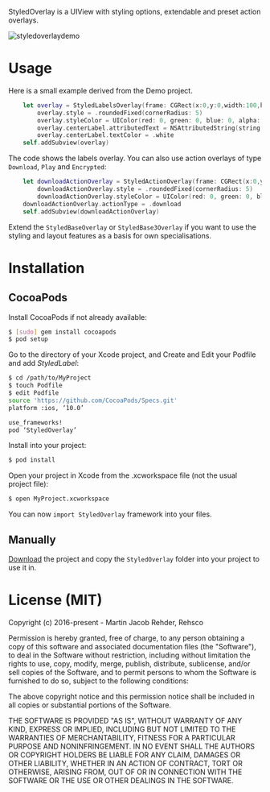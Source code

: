 
StyledOverlay is a UIView with styling options, extendable and preset action overlays.

![styledoverlaydemo](https://cloud.githubusercontent.com/assets/476994/20619644/ea161f4a-b2f5-11e6-900a-03cecd10321e.jpg)

# Usage

Here is a small example derived from the Demo project.

```swift
	let overlay = StyledLabelsOverlay(frame: CGRect(x:0,y:0,width:100,height:100))
        overlay.style = .roundedFixed(cornerRadius: 5)
        overlay.styleColor = UIColor(red: 0, green: 0, blue: 0, alpha: 0.6)
        overlay.centerLabel.attributedText = NSAttributedString(string: "Center Label")
        overlay.centerLabel.textColor = .white
	self.addSubview(overlay)
```

The code shows the labels overlay. You can also use action overlays of type ```Download```, ```Play``` and ```Encrypted```:

```swift
	let downloadActionOverlay = StyledActionOverlay(frame: CGRect(x:0,y:0,width:100,height:100))
        downloadActionOverlay.style = .roundedFixed(cornerRadius: 5)
        downloadActionOverlay.styleColor = UIColor(red: 0, green: 0, blue: 0, alpha: 0.6)
	downloadActionOverlay.actionType = .download
	self.addSubview(downloadActionOverlay)
```

Extend the ```StyledBaseOverlay``` or ```StyledBase3Overlay``` if you want to use the styling and layout features as a basis for own specialisations.

# Installation

## CocoaPods

Install CocoaPods if not already available:

``` bash
$ [sudo] gem install cocoapods
$ pod setup
```
Go to the directory of your Xcode project, and Create and Edit your Podfile and add _StyledLabel_:

``` bash
$ cd /path/to/MyProject
$ touch Podfile
$ edit Podfile
source 'https://github.com/CocoaPods/Specs.git'
platform :ios, ‘10.0’

use_frameworks!
pod ‘StyledOverlay’
```

Install into your project:

``` bash
$ pod install
```

Open your project in Xcode from the .xcworkspace file (not the usual project file):

``` bash
$ open MyProject.xcworkspace
```

You can now `import StyledOverlay` framework into your files.

## Manually

[Download](https://github.com/Rehsco/StyledOverlay/archive/master.zip) the project and copy the `StyledOverlay` folder into your project to use it in.

# License (MIT)

Copyright (c) 2016-present - Martin Jacob Rehder, Rehsco

Permission is hereby granted, free of charge, to any person obtaining a copy
of this software and associated documentation files (the "Software"), to deal
in the Software without restriction, including without limitation the rights
to use, copy, modify, merge, publish, distribute, sublicense, and/or sell
copies of the Software, and to permit persons to whom the Software is
furnished to do so, subject to the following conditions:

The above copyright notice and this permission notice shall be included in
all copies or substantial portions of the Software.

THE SOFTWARE IS PROVIDED "AS IS", WITHOUT WARRANTY OF ANY KIND, EXPRESS OR
IMPLIED, INCLUDING BUT NOT LIMITED TO THE WARRANTIES OF MERCHANTABILITY,
FITNESS FOR A PARTICULAR PURPOSE AND NONINFRINGEMENT. IN NO EVENT SHALL THE
AUTHORS OR COPYRIGHT HOLDERS BE LIABLE FOR ANY CLAIM, DAMAGES OR OTHER
LIABILITY, WHETHER IN AN ACTION OF CONTRACT, TORT OR OTHERWISE, ARISING FROM,
OUT OF OR IN CONNECTION WITH THE SOFTWARE OR THE USE OR OTHER DEALINGS IN
THE SOFTWARE.
